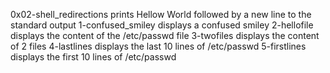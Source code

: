 0x02-shell_redirections prints Hellow World followed by a new line to the standard output
1-confused_smiley displays a confused smiley
2-hellofile displays the content of the /etc/passwd file
3-twofiles displays the content of 2 files
4-lastlines displays the last 10 lines of /etc/passwd
5-firstlines displays the first 10 lines of /etc/passwd
